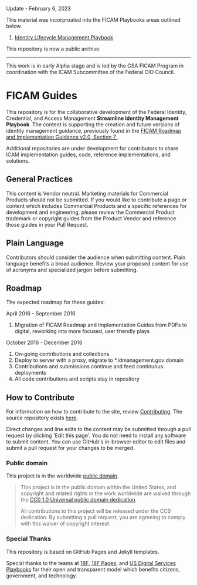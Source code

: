 Update - February 6, 2023

This material was incorproated into the FICAM Playbooks areas outlined below.
1. <a href="https://playbooks.idmanagement.gov/playbooks/ilm/" target="_blank" rel="noopener noreferrer">Identity Lifecycle Management Playbook</a>

This repository is now a public archive.

---

This work is in early Alpha stage and is led by the GSA FICAM Program in coordination with the ICAM Subcommittee of the Federal CIO Council.

# FICAM Guides
This repository is for the collaborative development of the Federal Identity, Credential, and Access Management **Streamline Identity Management Playbook**. The content is supporting the creation and future versions of identity management guidance, previously found in the <a href="https://www.idmanagement.gov/IDM/servlet/fileField?entityId=ka0t0000000TNNBAA4&field=File__Body__s" target="_blank"> FICAM Roadmap and Implementation Guidance v2.0, Section 7 </a>.

Additional repositories are under development for contributors to share ICAM implementation guides, code, reference implementations, and solutions.


## General Practices
This content is Vendor neutral. Marketing materials for Commercial Products should not be submitted. If you would like to contribute a page or content which includes Commercial Products and a specific references for development and engineering, please review the Commercial Product trademark or copyright guides from the Product Vendor and reference those guides in your Pull Request.  

## Plain Language
Contributors should consider the audience when submitting content. Plain language benefits a broad audience. Review your proposed content for use of acronyms and specialized jargon before submitting.

## Roadmap 
The expected roadmap for these guides:

April 2016 - September 2016  
1. Migration of FICAM Roadmap and Implementation Guides from PDFs to digital, reworking into more focused, user friendly plays 

October 2016 - December 2016  
1.  On-going contributions and collections  
2.  Deploy to server with a proxy, migrate to *.idmanagement.gov domain  
3.  Contributions and submissions continue and feed continuous deployments  
4.  All code contributions and scripts stay in repository  



## How to Contribute
For information on how to contribute to the site, review [Contributing](CONTRIBUTING.md/). The source repository exists [here](https://github.com/GSA/piv-guides/). 

Direct changes and line edits to the content may be submitted through a pull request by clicking 'Edit this page'. You do not need to install any software to submit content. You can use GitHub's in-browser editor to edit files and submit a pull request for your changes to be merged.

### Public domain

This project is in the worldwide [public domain](LICENSE.md). 

> This project is in the public domain within the United States, and copyright and related rights in the work worldwide are waived through the [CC0 1.0 Universal public domain dedication](https://creativecommons.org/publicdomain/zero/1.0/).
>
> All contributions to this project will be released under the CC0 dedication. By submitting a pull request, you are agreeing to comply with this waiver of copyright interest.

### Special Thanks
This repository is based on GitHub Pages and Jekyll templates. 

Special thanks to the teams at [18F](https://18f.gsa.gov/), [18F Pages](https://pages.18f.gov/), and [US Digital Services Playbooks](https://playbook.cio.gov/) for their open and transparent model which benefits citizens, government, and technology.

